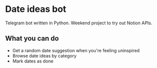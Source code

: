 # Date ideas bot
Telegram bot written in Python. Weekend project to try out Notion APIs.

## What you can do
* Get a random date suggestion when you're feeling uninspired
* Browse date ideas by category
* Mark dates as done
